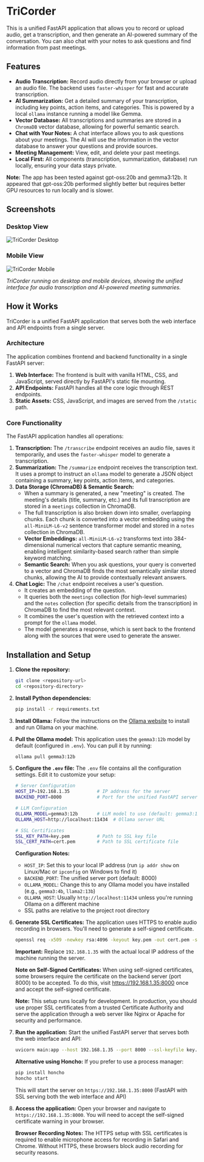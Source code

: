 
# TriCorder

This is a unified FastAPI application that allows you to record or upload audio, get a transcription, and then generate an AI-powered summary of the conversation. You can also chat with your notes to ask questions and find information from past meetings.

## Features

*   **Audio Transcription:** Record audio directly from your browser or upload an audio file. The backend uses `faster-whisper` for fast and accurate transcription.
*   **AI Summarization:** Get a detailed summary of your transcription, including key points, action items, and categories. This is powered by a local `ollama` instance running a model like Gemma.
*   **Vector Database:** All transcriptions and summaries are stored in a `ChromaDB` vector database, allowing for powerful semantic search.
*   **Chat with Your Notes:** A chat interface allows you to ask questions about your meetings. The AI will use the information in the vector database to answer your questions and provide sources.
*   **Meeting Management:** View, edit, and delete your past meetings.
*   **Local First:** All components (transcription, summarization, database) run locally, ensuring your data stays private.

**Note:** The app has been tested against gpt-oss:20b and gemma3:12b. It appeared that gpt-oss:20b performed slightly better but requires better GPU resources to run locally and is slower.

## Screenshots

### Desktop View
![TriCorder Desktop](screenshot.jpg)

### Mobile View
![TriCorder Mobile](screenshot_mobile.jpg)

*TriCorder running on desktop and mobile devices, showing the unified interface for audio transcription and AI-powered meeting summaries.*

## How it Works

TriCorder is a unified FastAPI application that serves both the web interface and API endpoints from a single server.

### Architecture

The application combines frontend and backend functionality in a single FastAPI server:

1.  **Web Interface:** The frontend is built with vanilla HTML, CSS, and JavaScript, served directly by FastAPI's static file mounting.
2.  **API Endpoints:** FastAPI handles all the core logic through REST endpoints.
3.  **Static Assets:** CSS, JavaScript, and images are served from the `/static` path.

### Core Functionality

The FastAPI application handles all operations:

1.  **Transcription:** The `/transcribe` endpoint receives an audio file, saves it temporarily, and uses the `faster-whisper` model to generate a transcription.
2.  **Summarization:** The `/summarize` endpoint receives the transcription text. It uses a prompt to instruct an `ollama` model to generate a JSON object containing a summary, key points, action items, and categories.
3.  **Data Storage (ChromaDB) & Semantic Search:**
    *   When a summary is generated, a new "meeting" is created. The meeting's details (title, summary, etc.) and its full transcription are stored in a `meetings` collection in ChromaDB.
    *   The full transcription is also broken down into smaller, overlapping chunks. Each chunk is converted into a vector embedding using the `all-MiniLM-L6-v2` sentence transformer model and stored in a `notes` collection in ChromaDB.
    *   **Vector Embeddings:** `all-MiniLM-L6-v2` transforms text into 384-dimensional numerical vectors that capture semantic meaning, enabling intelligent similarity-based search rather than simple keyword matching.
    *   **Semantic Search:** When you ask questions, your query is converted to a vector and ChromaDB finds the most semantically similar stored chunks, allowing the AI to provide contextually relevant answers.
4.  **Chat Logic:** The `/chat` endpoint receives a user's question.
    *   It creates an embedding of the question.
    *   It queries both the `meetings` collection (for high-level summaries) and the `notes` collection (for specific details from the transcription) in ChromaDB to find the most relevant context.
    *   It combines the user's question with the retrieved context into a prompt for the `ollama` model.
    *   The model generates a response, which is sent back to the frontend along with the sources that were used to generate the answer.

## Installation and Setup

1.  **Clone the repository:**
    ```bash
    git clone <repository-url>
    cd <repository-directory>
    ```

2.  **Install Python dependencies:**
    ```bash
    pip install -r requirements.txt
    ```

3.  **Install Ollama:**
    Follow the instructions on the [Ollama website](https://ollama.ai/) to install and run Ollama on your machine.

4.  **Pull the Ollama model:**
    This application uses the `gemma3:12b` model by default (configured in `.env`). You can pull it by running:
    ```bash
    ollama pull gemma3:12b
    ```

5.  **Configure the `.env` file:**
    The `.env` file contains all the configuration settings. Edit it to customize your setup:

    ```bash
    # Server Configuration
    HOST_IP=192.168.1.35          # IP address for the server
    BACKEND_PORT=8000             # Port for the unified FastAPI server

    # LLM Configuration
    OLLAMA_MODEL=gemma3:12b       # LLM model to use (default: gemma3:12b)
    OLLAMA_HOST=http://localhost:11434  # Ollama server URL

    # SSL Certificates
    SSL_KEY_PATH=key.pem          # Path to SSL key file
    SSL_CERT_PATH=cert.pem        # Path to SSL certificate file
    ```

    **Configuration Notes:**
    - `HOST_IP`: Set this to your local IP address (run `ip addr show` on Linux/Mac or `ipconfig` on Windows to find it)
    - `BACKEND_PORT`: The unified server port (default: 8000)
    - `OLLAMA_MODEL`: Change this to any Ollama model you have installed (e.g., `gemma3:4b`, `llama2:13b`)
    - `OLLAMA_HOST`: Usually `http://localhost:11434` unless you're running Ollama on a different machine
    - SSL paths are relative to the project root directory

6.  **Generate SSL Certificates:**
    The application uses HTTPS to enable audio recording in browsers. You'll need to generate a self-signed certificate.
    ```bash
    openssl req -x509 -newkey rsa:4096 -keyout key.pem -out cert.pem -sha256 -days 365 -nodes -subj "/C=US/ST=CA/L=San Francisco/O=MyCompany/OU=MyOrg/CN=192.168.1.35"
    ```
    **Important:** Replace `192.168.1.35` with the actual local IP address of the machine running the server.

    **Note on Self-Signed Certificates:** When using self-signed certificates, some browsers require the certificate on the backend server (port 8000) to be accepted. To do this, visit https://192.168.1.35:8000 once and accept the self-signed certificate.

    **Note:** This setup runs locally for development. In production, you should use proper SSL certificates from a trusted Certificate Authority and serve the application through a web server like Nginx or Apache for security and performance.

7.  **Run the application:**
    Start the unified FastAPI server that serves both the web interface and API:
    ```bash
    uvicorn main:app --host 192.168.1.35 --port 8000 --ssl-keyfile key.pem --ssl-certfile cert.pem
    ```

    **Alternative using Honcho:** If you prefer to use a process manager:
    ```bash
    pip install honcho
    honcho start
    ```

    This will start the server on `https://192.168.1.35:8000` (FastAPI with SSL serving both the web interface and API)

9.  **Access the application:**
    Open your browser and navigate to `https://192.168.1.35:8000`. You will need to accept the self-signed certificate warning in your browser.

    **Browser Recording Notes:** The HTTPS setup with SSL certificates is required to enable microphone access for recording in Safari and Chrome. Without HTTPS, these browsers block audio recording for security reasons.
